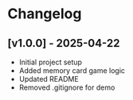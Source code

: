 # Changelog

## [v1.0.0] - 2025-04-22
- Initial project setup
- Added memory card game logic
- Updated README
- Removed .gitignore for demo
